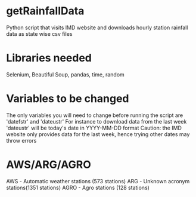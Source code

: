 # getRainfallData
Python script that visits IMD website and downloads hourly station rainfall data as 
state wise csv files

# Libraries needed
Selenium, Beautiful Soup, pandas, time, random

# Variables to be changed
The only variables you will need to change before running the script are 'datefstr' and 'dateustr'
For instance to download data from the last week 'dateustr' will be today's date in YYYY-MM-DD format
Caution: the IMD website only provides data for the last week, hence trying other dates may throw errors

# AWS/ARG/AGRO
AWS - Automatic weather stations (573 stations)
ARG - Unknown acronym stations(1351 stations)
AGRO - Agro stations (128 stations)